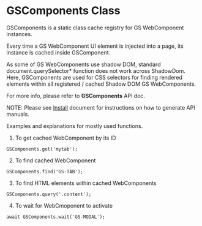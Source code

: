 # GSComponents Class

GSComponents is a static class cache registry for GS WebComponent instances. 

Every time a GS WebComponent UI element is injected into a page, its instance is cached inside GSComponent.

As some of GS WebComponents use shadow DOM, standard document.querySelector* function does not work across ShadowDom. Here, GSComponents are used for CSS selectors for finding rendered elements within all registered / cached Shadow DOM GS WebComponents.

For more info, please refer to **GSComponents** API doc.

NOTE: Please see [Install](../install.md) document for instructions on how to generate API manuals.


Examples and explanations for mostly used functions.

1. To get cached WebComponent by its ID

```
GSComponents.get('mytab');
```

2. To find cached WebComponent

```
GSComponents.find('GS-TAB');
```

3. To find HTML elements within cached WebComponents

```
GSComponents.query('.content');
```

4. To wait for WebCmoponent to activate

```
await GSComponents.wait('GS-MODAL');
```